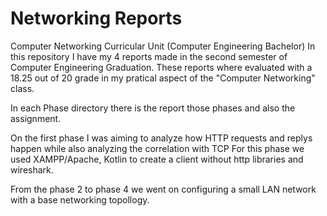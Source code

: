 # Networking Reports

Computer Networking Curricular Unit (Computer Engineering Bachelor)
In this repository I have my 4 reports made in the second semester of Computer Engineering Graduation.
These reports where evaluated with a 18.25 out of 20 grade in my pratical aspect of the "Computer Networking" class.

In each Phase directory there is the report those phases and also the assignment.

On the first phase I was aiming to analyze how HTTP requests and replys happen while also analyzing the correlation with TCP
For this phase we used XAMPP/Apache, Kotlin to create a client without http libraries and wireshark.

From the phase 2 to phase 4 we went on configuring a small LAN network with a base networking topollogy.

